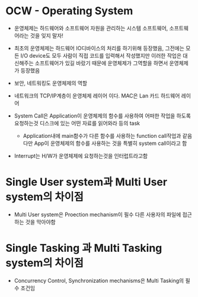 # OCW - Operating System 
* 운영체제는 하드웨어와 소프트웨어 자원을 관리하는 시스템 소프트웨어, 소프트웨어라는 것을 잊지 말자!
* 최초의 운영체제는 하드웨어 IO디바이스의 처리를 하기위해 등장했음, 그전에는 모든 I/O device도 모두 사람이 직접 코드를 입력해서 작성했지만 이러한 작업은 대신해주는 소프트웨어가 있길 바랐기 때문에 운영체제가 그역할을 하면서 운영체제가 등장했음
* 보안, 네트워킹도 운영체제의 역할
* 네트워크의 TCP/IP계층이 운영체제 레이어 이다. MAC은 Lan 카드 하드웨어 레이어

* System Call은 Application이 운영체제의 함수를 사용하여 어떠한 작업을 하도록 요청하는것 디스크에 있는 어떤 자료를 읽어와라 등의 task
    * Application내에 main함수가 다른 함수를 사용하는 function call작업과 같음 다만 App이 운영체제의 함수를 사용하는 것을 특별히 system call이라고 함
* Interrupt는 H/W가 운영체제에 요청하는것을 인터럽트라고함

# Single User system과 Multi User system의 차이점
* Multi User system은 Proection mechanism이 필수 다른 사용자의 파일에 접근하는 것을 막아야함

# Single Tasking 과 Multi Tasking system의 차이점
* Concurrency Control, Synchronization mechanisms은 Multi Tasking의 필수 조건임